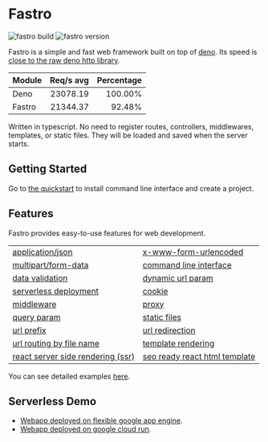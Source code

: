 # Fastro

![][build] ![][version]

Fastro is a simple and fast web framework built on top of
[deno](https://deno.land). Its speed is
[close to the raw deno http library](https://fastro.dev/benchmarks).

| Module | Req/s avg | Percentage |
| ------ | --------: | ---------: |
| Deno   |  23078.19 |    100.00% |
| Fastro |  21344.37 |     92.48% |

Written in typescript. No need to register routes, controllers, middlewares,
templates, or static files. They will be loaded and saved when the server
starts.

## Getting Started

Go to [the quickstart](https://fastro.dev/docs/quickstart) to install command
line interface and create a project.

## Features

Fastro provides easy-to-use features for web development.

<table>
  <tbody>
    <tr>
      <td><a href="https://github.com/fastrojs/fastro/blob/master/services/form/post.controller.ts">application/json</a></td>
      <td><a href="https://github.com/fastrojs/fastro/blob/master/services/form/post.controller.ts">x-www-form-urlencoded</a></td>
    </tr>
    <tr>
      <td><a href="https://github.com/fastrojs/fastro/blob/master/services/form/post.controller.ts">multipart/form-data</a></td>
      <td><a href="https://fastro.dev/docs/project.html">command line interface</a></td>
    </tr>
    <tr>
      <td><a href="https://github.com/fastrojs/fastro/blob/master/services/options.controller.ts">data validation</a></td>
      <td><a href="https://github.com/fastrojs/fastro/blob/master/services/hello/v1/params.controller.ts">dynamic url param</a></td>
    </tr>
    <tr>
      <td><a href="https://fastro.dev/docs/deployment.html">serverless deployment</a></td>
      <td><a href="https://github.com/fastrojs/fastro/blob/master/services/cookie/set.controller.ts">cookie</a></td>
    </tr>
    <tr>
      <td><a href="https://github.com/fastrojs/fastro/blob/master/services/middleware.controller.ts">middleware</a></td>
      <td><a href="https://github.com/fastrojs/fastro/blob/master/services/proxy.controller.ts">proxy</a></td>
    </tr>
    <tr>
      <td><a href="https://github.com/fastrojs/fastro/blob/master/services/hello/v1/querybyname.controller.ts">query param</a></td>
      <td><a href="https://fastro.dev/docs/static.html">static files</a></td>
    </tr>
    <tr>
      <td><a href="https://github.com/fastrojs/fastro/blob/master/services/hello/v1/prefix.controller.ts">url prefix</a></td>
      <td><a href="https://github.com/fastrojs/fastro/blob/master/services/hello/v1/redirect.controller.ts">url redirection</a></td>
    </tr>
    <tr>
      <td><a href="https://fastro.dev/docs/handler.html">url routing by file name</a></td>
      <td><a href="https://github.com/fastrojs/fastro/blob/master/services/hello/v3/hello.controller.ts">template rendering</a></td>
    </tr>
    <tr>
      <td><a href="https://github.com/fastrojs/fastro/blob/master/services/react.page.tsx">react server side rendering (ssr)</a></td>
      <td><a href="https://github.com/fastrojs/fastro/blob/master/services/react.template.html">seo ready react html template</a></td>
    </tr>
  </tbody>
</table>

You can see detailed examples
[here](https://github.com/fastrodev/fastro/blob/master/services).

## Serverless Demo

- [Webapp deployed on flexible google app
  engine](https://phonic-altar-274306.ue.r.appspot.com).
- [Webapp deployed on google cloud run](https://hello-6bxxicr2uq-ue.a.run.app/).

[build]: https://github.com/fastrodev/fastro/workflows/ci/badge.svg?branch=master "fastro build"
[version]: https://img.shields.io/github/v/release/fastrojs/fastro?label=version "fastro version"
